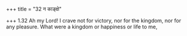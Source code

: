 +++
title = "32 न काङ्क्षे"

+++
1.32 Ah my Lord! I crave not for victory, nor for the kingdom, nor for
any pleasure. What were a kingdom or happiness or life to me,
